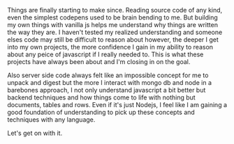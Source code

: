 Things are finally starting to make since. Reading source code of any kind, even the simplest codepens used to be brain bending to me. But building my own things with vanilla js helps me understand why things are written the way they are. I haven't tested my realized understanding and someone elses code may still be difficult to reason about however, the deeper I get into my own projects, the more confidence I gain in my ability to reason about any peice of javascript if I really needed to. This is what these projects have always been about and I'm closing in on the goal.

Also server side code always felt like an impossible concept for me to unpack and digest but the more I interact with mongo db and node in a barebones approach, I not only understand javascript a bit better but backend techniques and how things come to life with nothing but documents, tables and rows.
Even if it's just Nodejs, I feel like I am gaining a good foundation of understanding to pick up these concepts and techniques with any language.

Let's get on with it.